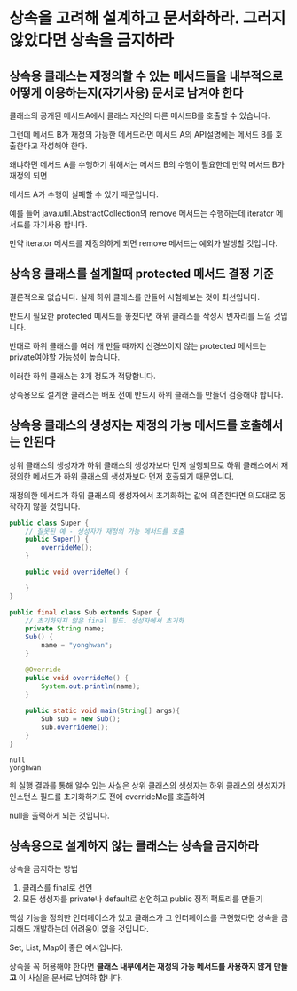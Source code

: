 # 상속을 고려해 설계하고 문서화하라. 그러지 않았다면 상속을 금지하라

## 상속용 클래스는 재정의할 수 있는 메서드들을 내부적으로 어떻게 이용하는지(자기사용) 문서로 남겨야 한다
클래스의 공개된 메서드A에서 클래스 자신의 다른 메서드B를 호출할 수 있습니다.

그런데 메서드 B가 재정의 가능한 메서드라면 메서드 A의 API설명에는 메서드 B를 호출한다고 작성해야 한다.

왜냐하면 메서드 A를 수행하기 위해서는 메서드 B의 수행이 필요한데 만약 메서드 B가 재정의 되면

메서드 A가 수행이 실패할 수 있기 때문입니다.

예를 들어 java.util.AbstractCollection의 remove 메서드는 수행하는데 iterator 메서드를 자기사용 합니다.

만약 iterator 메서드를 재정의하게 되면 remove 메서드는 예외가 발생할 것입니다.

## 상속용 클래스를 설계할때 protected 메서드 결정 기준
결론적으로 없습니다. 실제 하위 클래스를 만들어 시험해보는 것이 최선입니다. 

반드시 필요한 protected 메서드를 놓쳤다면 하위 클래스를 작성시 빈자리를 느낄 것입니다.

반대로 하위 클래스를 여러 개 만들 때까지 신경쓰이지 않는 protected 메서드는 private여야할 가능성이 높습니다.

이러한 하위 클래스는 3개 정도가 적당합니다.

상속용으로 설계한 클래스는 배포 전에 반드시 하위 클래스를 만들어 검증해야 합니다.

## 상속용 클래스의 생성자는 재정의 가능 메서드를 호출해서는 안된다
상위 클래스의 생성자가 하위 클래스의 생성자보다 먼저 실행되므로 하위 클래스에서 재정의한 메서드가 하위 클래스의 생성자보다 먼저 호출되기 때문입니다.

재정의한 메서드가 하위 클래스의 생성자에서 초기화하는 값에 의존한다면 의도대로 동작하지 않을 것입니다.

```java
public class Super {
    // 잘못된 예 - 생성자가 재정의 가능 메서드를 호출
    public Super() {
        overrideMe();
    }

    public void overrideMe() {

    }
}

public final class Sub extends Super {
    // 초기화되지 않은 final 필드. 생성자에서 초기화
    private String name;
    Sub() {
        name = "yonghwan";
    }

    @Override
    public void overrideMe() {
        System.out.println(name);
    }
    
    public static void main(String[] args){
        Sub sub = new Sub();
        sub.overrideMe();
    }
}
```
```
null
yonghwan
``` 

위 실행 결과를 통해 알수 있는 사실은 상위 클래스의 생성자는 하위 클래스의 생성자가 인스턴스 필드를 초기화하기도 전에 overrideMe를 호출하여

null을 출력하게 되는 것입니다.

## 상속용으로 설계하지 않는 클래스는 상속을 금지하라
상속을 금지하는 방법
1. 클래스를 final로 선언
2. 모든 생성자를 private나 default로 선언하고 public 정적 팩토리를 만들기

핵심 기능을 정의한 인터페이스가 있고 클래스가 그 인터페이스를 구현했다면 상속을 금지해도 개발하는데 어려움이 없을 것입니다.

Set, List, Map이 좋은 예시입니다.

상속을 꼭 허용해야 한다면 **클래스 내부에서는 재정의 가능 메서드를 사용하지 않게 만들고** 이 사실을 문서로 남여햐 합니다.

